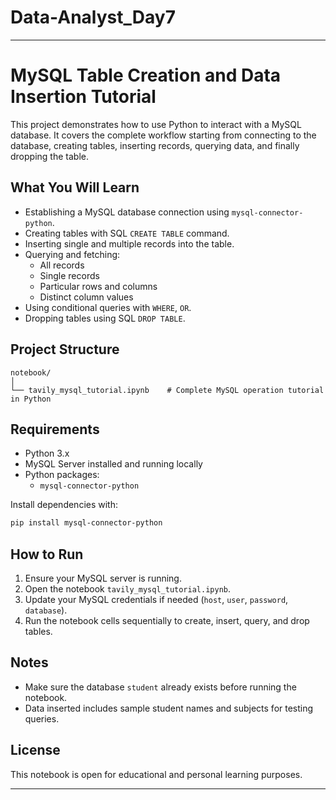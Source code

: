# Data-Analyst_Day7



---

# MySQL Table Creation and Data Insertion Tutorial

This project demonstrates how to use Python to interact with a MySQL database. It covers the complete workflow starting from connecting to the database, creating tables, inserting records, querying data, and finally dropping the table.

## What You Will Learn

- Establishing a MySQL database connection using `mysql-connector-python`.
- Creating tables with SQL `CREATE TABLE` command.
- Inserting single and multiple records into the table.
- Querying and fetching:
  - All records
  - Single records
  - Particular rows and columns
  - Distinct column values
- Using conditional queries with `WHERE`, `OR`.
- Dropping tables using SQL `DROP TABLE`.

## Project Structure

```
notebook/
│
└── tavily_mysql_tutorial.ipynb    # Complete MySQL operation tutorial in Python
```

## Requirements

- Python 3.x
- MySQL Server installed and running locally
- Python packages:
  - `mysql-connector-python`

Install dependencies with:

```bash
pip install mysql-connector-python
```

## How to Run

1. Ensure your MySQL server is running.
2. Open the notebook `tavily_mysql_tutorial.ipynb`.
3. Update your MySQL credentials if needed (`host`, `user`, `password`, `database`).
4. Run the notebook cells sequentially to create, insert, query, and drop tables.

## Notes

- Make sure the database `student` already exists before running the notebook.
- Data inserted includes sample student names and subjects for testing queries.

## License

This notebook is open for educational and personal learning purposes.

---
